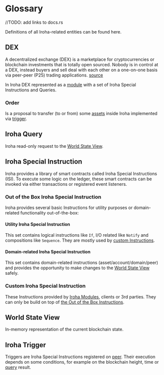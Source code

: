 # Glossary

//TODO: add links to docs.rs

Definitions of all Iroha-related entities can be found here.

## DEX

A decentralized exchange (DEX) is a marketplace for cryptocurrencies or blockchain investments
that is totally open sourced. Nobody is in control at a DEX, instead buyers and sell deal with
each other on a one-on-one basis via peer-peer (P25) trading applications. [source](http://cryptoincome.io/dex-decentralized-exchange/)

In Iroha DEX represented as a [module](#iroha_module) with a set of Iroha Special Instructions and Queries.

### Order

Is a proposal to transfer (to or from) some [assets](#asset) inside Iroha implemented via [trigger](#trigger).

## Iroha Query

Iroha read-only request to the [World State View](#world-state-view).

## Iroha Special Instruction

Iroha provides a library of smart contracts called Iroha Special Instructions (ISI).
To execute some logic on the ledger, these smart contracts can be invoked via either transactions or registered event listeners.

### Out of the Box Iroha Special Instruction

Iroha provides several basic Instructions for utility purposes or domain-related functionality out-of-the-box:

#### Utility Iroha Special Instruction

This set contains logical instructions like `If`, I/O related like `Notify` and compositions like `Sequence`.
They are mostly used by [custom Instructions](#custom-iroha-special-instruction).

#### Domain-related Iroha Special Instruction

This set contains domain-related instructions (asset/account/domain/peer) and provides the opportunity to make changes to the [World State View](#world-state-view) safely.

### Custom Iroha Special Instruction

These Instructions provided by [Iroha Modules](#todo), clients or 3rd parties.
They can  only be build on top of [the Out of the Box Instructions](#out-of-the-box-iroha-special-instruction).

## World State View

In-memory representation of the current blockchain state.

## Iroha Trigger

Triggers are Iroha Special Instructions registered on [peer](#peer). Their execution depends on some conditions,
for example on the blockchain height, time or [query](#iroha-query) result.
